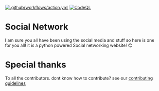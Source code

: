 
[![.github/workflows/action.yml](https://github.com/TarunavBA/boo/actions/workflows/action.yml/badge.svg)](https://github.com/TarunavBA/boo/actions/workflows/action.yml)
[![CodeQL](https://github.com/TarunavBA/boo/actions/workflows/codeql-analysis.yml/badge.svg)](https://github.com/TarunavBA/boo/actions/workflows/codeql-analysis.yml)

# Social Network

I am sure you all have been using the social media and stuff so here is one for you all! it is a python powered Social networking website! 😊

# Special thanks 

To all the contributors. dont know how to contribute? see our [contributing guidelines](CONTRIBUTING.md)
